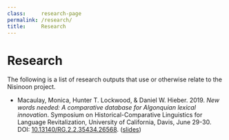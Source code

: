 ```yaml
---
class:     research-page
permalink: /research/
title:     Research
---
```


# Research

The following is a list of research outputs that use or otherwise relate to the Nisinoon project.

- Macaulay, Monica, Hunter T. Lockwood, & Daniel W. Hieber. 2019. *New words needed: A comparative database for Algonquian lexical innovation*. Symposium on Historical-Comparative Linguistics for Language Revitalization, University of California, Davis, June 29-30. DOI: [10.13140/RG.2.2.35434.26568](https://doi.org/10.13140/RG.2.2.35434.26568). ([slides](https://doi.org/10.13140/RG.2.2.35434.26568))
